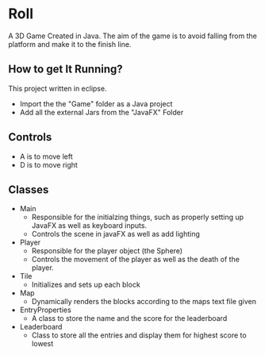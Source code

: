 # Roll

A 3D Game Created in Java. The aim of the game is to avoid falling from the platform and make it to the finish line.

## How to get It Running?
This project written in eclipse.
- Import the the "Game" folder as a Java project
- Add all the external Jars from the "JavaFX" Folder

## Controls
- A is to move left
- D is to move right

## Classes
- Main
  - Responsible for the initialzing things, such as properly setting up JavaFX as well as keyboard inputs.
  - Controls the scene in javaFX as well as add lighting
- Player
  - Responsible for the player object (the Sphere)
  - Controls the movement of the player as well as the death of the player.
- Tile
  - Initializes and sets up each block
- Map
  - Dynamically renders the blocks according to the maps text file given
- EntryProperties
  - A class to store the name and the score for the leaderboard
- Leaderboard
  - Class to store all the entries and display them for highest score to lowest

